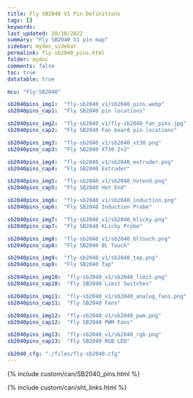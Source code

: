 ```yaml
---
title: Fly SB2040 V1 Pin Definitions
tags: []
keywords: 
last_updated: 20/10/2022
summary: "Fly SB2040 V1 pin map"
sidebar: mydoc_sidebar
permalink: fly-sb2040_pins.html
folder: mydoc
comments: false
toc: true
datatable: true

mcu: "Fly-SB2040"

sb2040pins_img1:  "fly-sb2040_v1/sb2040_pins.webp"
sb2040pins_cap1:  "Fly SB2040 pin locations" 

sb2040pins_img2:  "fly-sb2040_v1/fly-sb2040_fan_pins.jpg"
sb2040pins_cap2:  "Fly SB2040 Fan board pin locations" 

sb2040pins_img3:  "fly-sb2040_v1/sb2040_xt30.png"
sb2040pins_cap3:  "Fly SB2040 XT30 2+2" 

sb2040pins_img4:  "fly-sb2040_v1/sb2040_extruder.png"
sb2040pins_cap4:  "Fly SB2040 Extruder" 

sb2040pins_img5:  "fly-sb2040_v1/sb2040_hotend.png"
sb2040pins_cap5:  "Fly SB2040 Hot End" 

sb2040pins_img6:  "fly-sb2040_v1/sb2040_induction.png"
sb2040pins_cap6:  "Fly SB2040 Induction Probe" 

sb2040pins_img7:  "fly-sb2040_v1/sb2040_klicky.png"
sb2040pins_cap7:  "Fly SB2040 KLicky Probe" 

sb2040pins_img8:  "fly-sb2040_v1/sb2040_bltouch.png"
sb2040pins_cap8:  "Fly SB2040 BL Touch" 

sb2040pins_img9:  "fly-sb2040_v1/sb2040_tap.png"
sb2040pins_cap9:  "Fly SB2040 Tap" 

sb2040pins_img10:  "fly-sb2040_v1/sb2040_limit.png"
sb2040pins_cap10:  "Fly SB2040 Limit Switches" 

sb2040pins_img11:  "fly-sb2040_v1/sb2040_analog_fans.png"
sb2040pins_cap11:  "Fly SB2040 Fans" 

sb2040pins_img12:  "fly-sb2040_v1/sb2040_pwm.png"
sb2040pins_cap12:  "Fly SB2040 PWM Fans" 

sb2040pins_img13:  "fly-sb2040_v1/sb2040_rgb.png"
sb2040pins_cap13:  "Fly SB2040 RGB LED" 

sb2040_cfg: "./files/fly-sb2040.cfg"
---
```


{% include custom/can/SB2040_pins.html %}

{% include custom/can/sht_links.html %}